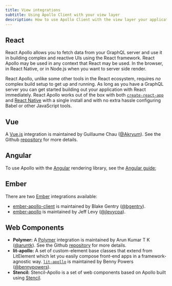 ```yaml
---
title: View integrations
subtitle: Using Apollo Client with your view layer
description: How to use Apollo Client with the view layer your application is developed in!
---
```


<h2 id="react" title="React">React</h2>

React Apollo allows you to fetch data from your GraphQL server and use it in building complex and reactive UIs using the React framework. React Apollo may be used in any context that React may be used. In the browser, in React Native, or in Node.js when you want to server side render.

React Apollo, unlike some other tools in the React ecosystem, requires _no_ complex build setup to get up and running. As long as you have a GraphQL server you can get started building out your application with React immediately. React Apollo works out of the box with both [`create-react-app`](https://github.com/facebookincubator/create-react-app) and [React Native](http://facebook.github.io/react-native
) with a single install and with no extra hassle configuring Babel or other JavaScript tools.

<h2 id="vue" title="Vue">Vue</h2>

A [Vue.js](https://vuejs.org/) integration is maintained by Guillaume Chau ([@Akryum](https://github.com/Akryum)). See the Github [repository](https://github.com/Akryum/vue-apollo) for more details.

<h2 id="angular" title="Angular">Angular</h2>

To use Apollo with the [Angular](https://angular.io) rendering library, see the [Angular guide](/docs/angular);

<h2 id="ember" title="Ember">Ember</h2>

There are two [Ember](http://emberjs.com/) integrations available:

* [ember-apollo-client](https://github.com/bgentry/ember-apollo-client) is maintained by Blake Gentry ([@bgentry](https://github.com/bgentry)).
* [ember-apollo](https://github.com/jlevycpa/ember-apollo) is maintained by Jeff Levy ([@jlevycpa](https://github.com/jlevycpa)).

<h2 id="web-components" title="Web Components">Web Components</h2>

- **Polymer:** A [Polymer](https://www.polymer-project.org/) integration is maintained by Arun Kumar T K ([@aruntk](https://github.com/aruntk)). See the Github [repository](https://github.com/aruntk/polymer-apollo) for more details.
- **lit-apollo:** A set of custom-element base classes that extend from LitElement which let you easily compose front-end apps in a framework-agnostic way. [`lit-apollo`](https://github.com/bennypowers/lit-apollo) is maintained by Benny Powers ([@bennypowers](https://github.com/bennypowers)).
- **Stencil:** Stencil-Apollo is a set of web components based on Apollo built using [Stencil](http://stenciljs.com).
